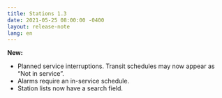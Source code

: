 ```yaml
---
title: Stations 1.3
date: 2021-05-25 08:00:00 -0400
layout: release-note
lang: en
---
```


**New:**

- Planned service interruptions. Transit schedules may now appear as “Not in service”.
- Alarms require an in-service schedule.
- Station lists now have a search field.
